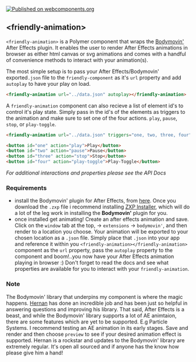 [![Published on webcomponents.org](https://img.shields.io/badge/webcomponents.org-published-blue.svg)](https://beta.webcomponents.org/element/PolymerElements/paper-input)

## &lt;friendly-animation&gt;

`<friendly-animation>` is a Polymer component that wraps the [Bodymovin'](https://github.com/bodymovin/bodymovin) After Effects plugin. It enables the user to render After Effects animations in browser as either html canvas or svg animations and comes with a handful of convenience methods to interact with your animation(s).

<!---
```
<custom-element-demo>
  <template>
    <script src="../webcomponentsjs/webcomponents-lite.js"></script>
    <link rel="import" href="friendly-animation.html">
    <style>
      friendly-animation {
        max-width: 400px;
        margin: auto;
      }
    </style>
  </template>
</custom-element-demo>
```
-->
The most simple setup is to pass your After Effects/Bodymovin' exported`.json` file to the `friendly-component` as it's `url` property and add `autoplay` to have your play on load.
```html
<friendly-animation url="../data.json" autoplay></friendly-animation>
```

A `friendly-animation` component can also recieve a list of element id's to control it's play state. Simply pass in the id's of the elements as triggers to the animation and make sure to set one of the four actions. `play`, `pause`, `stop`, or `play-toggle`.
```html
<friendly-animation url="../data.json" triggers="one, two, three, four"></friendly-animation>

<button id="one" action="play">Play</button>
<button id="two" action="pause">Pause</button>
<button id="three" action="stop">Stop</button>
<button id="four" action="play-toggle">Play-Toggle</button>
```

*For additional interactions and properties please see the API Docs*

### Requirements
 - install the Bodymovin' plugin for After Effects, from [here](http://aescripts.com/bodymovin/). Once you download the `.zxp` file i recommend installing [ZXP Installer](http://aescripts.com/learn/zxp-installer/), which will do a lot of the leg work in installing the **Bodymovin'** plugin for you.
 - once installed get animating! Create an after effects animation and save. Click on the `window` tab at the top, -> `extensions` -> `bodymovin'`, and then render to a location you choose. Your animation will be exported to your chosen location as a `.json` file. Simply place that `.json` into your app and reference it within you `<friendly-animation></friendly-animation>` component as the `url` property, pass the `autoplay` property to the component and boom!..you now have your After Effects animation playing in browser :) Don't forget to read the docs and see what properties are available for you to interact with your `friendly-animation`.

### Note 
The Bodymovin' library that underpins my component is where the magic happens. [Hernan](https://github.com/bodymovin) has done an incredible job and has been just so helpful in answering questions and improving his library. That said, After Effects is a beast, and while the Bodymovin' library supports a lot of AE animtaion, there are some features which are yet to be supported. E.g Particle Systems. I recommend testing an AE animation in its early stages. Save and render and then choose `preview` to see if your desired animation effect is supported. Hernan is a rockstar and updates to the Bodymovin' library are extremely regular. It's open all sourced and if anyone has the know how please give him a hand! 
